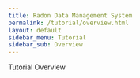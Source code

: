 ```yaml
---
title: Radon Data Management System
permalink: /tutorial/overview.html
layout: default
sidebar_menu: Tutorial
sidebar_sub: Overview
---
```


Tutorial Overview
